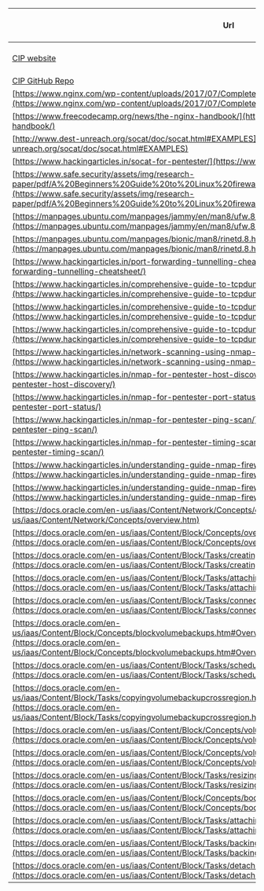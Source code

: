 | Url | Type | Description (optional) | Added to Index |
|---|---|---|---|
| [CIP website](https://cips.cardano.org/) | Website | CIP Standards website | Yes |
| [CIP GitHub Repo](https://github.com/cardano-foundation/CIPs) | Github | CIP Github | Yes |
| [https://www.nginx.com/wp-content/uploads/2017/07/Complete-NGINX-Cookbook-2019.pdf](https://www.nginx.com/wp-content/uploads/2017/07/Complete-NGINX-Cookbook-2019.pdf) | Website | nginx cookbook | Yes |
| [https://www.freecodecamp.org/news/the-nginx-handbook/](https://www.freecodecamp.org/news/the-nginx-handbook/) | Website | nginx handbook | Yes |
| [http://www.dest-unreach.org/socat/doc/socat.html#EXAMPLES](http://www.dest-unreach.org/socat/doc/socat.html#EXAMPLES) | Website | socat networking | Yes |
| [https://www.hackingarticles.in/socat-for-pentester/](https://www.hackingarticles.in/socat-for-pentester/) | Website | more socat | Yes |
| [https://www.safe.security/assets/img/research-paper/pdf/A%20Beginners%20Guide%20to%20Linux%20firewall.pdf](https://www.safe.security/assets/img/research-paper/pdf/A%20Beginners%20Guide%20to%20Linux%20firewall.pdf) | Website | UFW firewall Guide | Yes |
| [https://manpages.ubuntu.com/manpages/jammy/en/man8/ufw.8.html](https://manpages.ubuntu.com/manpages/jammy/en/man8/ufw.8.html) | Website | UFW manpage | Yes |
| [https://manpages.ubuntu.com/manpages/bionic/man8/rinetd.8.html](https://manpages.ubuntu.com/manpages/bionic/man8/rinetd.8.html) | Website | rinetd networking | Yes |
| [https://www.hackingarticles.in/port-forwarding-tunnelling-cheatsheet/](https://www.hackingarticles.in/port-forwarding-tunnelling-cheatsheet/) | Website | port forwarding | Yes |
| [https://www.hackingarticles.in/comprehensive-guide-to-tcpdump-part-1/](https://www.hackingarticles.in/comprehensive-guide-to-tcpdump-part-1/) | Website | tcpdump 1 | Yes |
| [https://www.hackingarticles.in/comprehensive-guide-to-tcpdump-part-2/](https://www.hackingarticles.in/comprehensive-guide-to-tcpdump-part-2/) | Website | tcpdump 2 | Yes |
| [https://www.hackingarticles.in/comprehensive-guide-to-tcpdump-part-3/](https://www.hackingarticles.in/comprehensive-guide-to-tcpdump-part-3/) | Website | tcpdump 3 | Yes |
| [https://www.hackingarticles.in/network-scanning-using-nmap-beginner-guide/](https://www.hackingarticles.in/network-scanning-using-nmap-beginner-guide/) | Website | nmap beginners | Yes |
| [https://www.hackingarticles.in/nmap-for-pentester-host-discovery/](https://www.hackingarticles.in/nmap-for-pentester-host-discovery/) | Website | nmap 1 | Yes |
| [https://www.hackingarticles.in/nmap-for-pentester-port-status/](https://www.hackingarticles.in/nmap-for-pentester-port-status/) | Website | nmap 2 | Yes |
| [https://www.hackingarticles.in/nmap-for-pentester-ping-scan/](https://www.hackingarticles.in/nmap-for-pentester-ping-scan/) | Website | nmap 3 | Yes |
| [https://www.hackingarticles.in/nmap-for-pentester-timing-scan/](https://www.hackingarticles.in/nmap-for-pentester-timing-scan/) | Website | nmap 4 | Yes |
| [https://www.hackingarticles.in/understanding-guide-nmap-firewall-scan-part-1/](https://www.hackingarticles.in/understanding-guide-nmap-firewall-scan-part-1/) | Website | nmap/firewall 1 | Yes |
| [https://www.hackingarticles.in/understanding-guide-nmap-firewall-scan-part-2/](https://www.hackingarticles.in/understanding-guide-nmap-firewall-scan-part-2/) | Website | nmap/firewall 2 | Yes |
| [https://docs.oracle.com/en-us/iaas/Content/Network/Concepts/overview.htm](https://docs.oracle.com/en-us/iaas/Content/Network/Concepts/overview.htm) | Website | Oracle Cloud Networking | Yes |
| [https://docs.oracle.com/en-us/iaas/Content/Block/Concepts/overview.htm#Overview_of_Block_Volume](https://docs.oracle.com/en-us/iaas/Content/Block/Concepts/overview.htm#Overview_of_Block_Volume) | Website | | Yes |
| [https://docs.oracle.com/en-us/iaas/Content/Block/Tasks/creatingavolume.htm#Creating_a_Volume](https://docs.oracle.com/en-us/iaas/Content/Block/Tasks/creatingavolume.htm#Creating_a_Volume) | Website | | Yes |
| [https://docs.oracle.com/en-us/iaas/Content/Block/Tasks/attachingavolume.htm#Attaching_a_Volume](https://docs.oracle.com/en-us/iaas/Content/Block/Tasks/attachingavolume.htm#Attaching_a_Volume) | Website | | Yes |
| [https://docs.oracle.com/en-us/iaas/Content/Block/Tasks/connectingtoavolume.htm#Connecting_to_a_Volume](https://docs.oracle.com/en-us/iaas/Content/Block/Tasks/connectingtoavolume.htm#Connecting_to_a_Volume) | Website | | Yes |
| [https://docs.oracle.com/en-us/iaas/Content/Block/Concepts/blockvolumebackups.htm#Overview_of_Block_Volume_Backups](https://docs.oracle.com/en-us/iaas/Content/Block/Concepts/blockvolumebackups.htm#Overview_of_Block_Volume_Backups) | Website | | Yes |
| [https://docs.oracle.com/en-us/iaas/Content/Block/Tasks/schedulingvolumebackups.htm#PolicyBased_Backups](https://docs.oracle.com/en-us/iaas/Content/Block/Tasks/schedulingvolumebackups.htm#PolicyBased_Backups) | Website | | Yes |
| [https://docs.oracle.com/en-us/iaas/Content/Block/Tasks/copyingvolumebackupcrossregion.htm#Copying_a_Volume_Backup_Between_Regions](https://docs.oracle.com/en-us/iaas/Content/Block/Tasks/copyingvolumebackupcrossregion.htm#Copying_a_Volume_Backup_Between_Regions) | Website | | Yes |
| [https://docs.oracle.com/en-us/iaas/Content/Block/Concepts/volumegroups.htm#Volume_Groups](https://docs.oracle.com/en-us/iaas/Content/Block/Concepts/volumegroups.htm#Volume_Groups) | Website | | Yes |
| [https://docs.oracle.com/en-us/iaas/Content/Block/Concepts/volumereplication.htm#volumereplication](https://docs.oracle.com/en-us/iaas/Content/Block/Concepts/volumereplication.htm#volumereplication) | Website | | Yes |
| [https://docs.oracle.com/en-us/iaas/Content/Block/Tasks/resizingavolume.htm#Resizing_a_Volume](https://docs.oracle.com/en-us/iaas/Content/Block/Tasks/resizingavolume.htm#Resizing_a_Volume) | Website | | Yes |
| [https://docs.oracle.com/en-us/iaas/Content/Block/Concepts/bootvolumes.htm#Boot_Volumes](https://docs.oracle.com/en-us/iaas/Content/Block/Concepts/bootvolumes.htm#Boot_Volumes) | Website | | Yes |
| [https://docs.oracle.com/en-us/iaas/Content/Block/Tasks/attachingabootvolume.htm#Attaching_a_Boot_Volume](https://docs.oracle.com/en-us/iaas/Content/Block/Tasks/attachingabootvolume.htm#Attaching_a_Boot_Volume) | Website | | Yes |
| [https://docs.oracle.com/en-us/iaas/Content/Block/Tasks/backingupabootvolume.htm#Backing_Up_a_Boot_Volume](https://docs.oracle.com/en-us/iaas/Content/Block/Tasks/backingupabootvolume.htm#Backing_Up_a_Boot_Volume) | Website | | Yes |
| [https://docs.oracle.com/en-us/iaas/Content/Block/Tasks/detachingabootvolume.htm#Detaching_a_Boot_Volume](https://docs.oracle.com/en-us/iaas/Content/Block/Tasks/detachingabootvolume.htm#Detaching_a_Boot_Volume) | Website | | Yes |